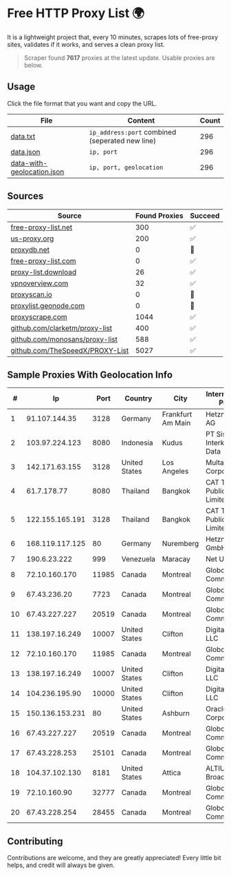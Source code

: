 
# Free HTTP Proxy List 🌍

It is a lightweight project that, every 10 minutes, scrapes lots of free-proxy sites, validates if it works, and serves a clean proxy list.


> Scraper found **7617** proxies at the latest update. Usable proxies are below.

## Usage

Click the file format that you want and copy the URL.


|File|Content|Count|
|----|-------|-----|
|[data.txt](https://raw.githubusercontent.com/themiralay/Proxy-List-World/master/data.txt)|`ip_address:port` combined (seperated new line)|296|
|[data.json](https://raw.githubusercontent.com/themiralay/Proxy-List-World/master/data.json)|`ip, port`|296|
|[data-with-geolocation.json](https://raw.githubusercontent.com/themiralay/Proxy-List-World/master/data-with-geolocation.json)|`ip, port, geolocation`|296|

## Sources

|Source|Found Proxies|Succeed|
|------|-------------|-------|
|[free-proxy-list.net](https://free-proxy-list.net)|300|✅|
|[us-proxy.org](https://www.us-proxy.org)|200|✅|
|[proxydb.net](http://proxydb.net)|0|🚫|
|[free-proxy-list.com](https://free-proxy-list.com/?page=&port=&type%5B%5D=http&type%5B%5D=https&up_time=0&search=Search)|0|✅|
|[proxy-list.download](https://www.proxy-list.download/HTTP)|26|✅|
|[vpnoverview.com](https://vpnoverview.com/privacy/anonymous-browsing/free-proxy-servers)|32|✅|
|[proxyscan.io](https://www.proxyscan.io)|0|🚫|
|[proxylist.geonode.com](https://proxylist.geonode.com/api/proxy-list?limit=300&page=1&sort_by=lastChecked&sort_type=desc&protocols=http,https)|0|🚫|
|[proxyscrape.com](https://api.proxyscrape.com/v2/?request=displayproxies&protocol=http&timeout=10000&country=all&ssl=all&anonymity=all)|1044|✅|
|[github.com/clarketm/proxy-list](https://raw.githubusercontent.com/clarketm/proxy-list/master/proxy-list-raw.txt)|400|✅|
|[github.com/monosans/proxy-list](https://raw.githubusercontent.com/monosans/proxy-list/main/proxies/http.txt)|588|✅|
|[github.com/TheSpeedX/PROXY-List](https://raw.githubusercontent.com/TheSpeedX/PROXY-List/master/http.txt)|5027|✅|


## Sample Proxies With Geolocation Info

|#|Ip|Port|Country|City|Internet Service Provider|
|-|--|----|-------|----|-------------------------|
|1|91.107.144.35|3128|Germany|Frankfurt Am Main|Hetzner Online AG|
|2|103.97.224.123|8080|Indonesia|Kudus|PT Sistem Interkoneksi Data|
|3|142.171.63.155|3128|United States|Los Angeles|Multacom Corporation|
|4|61.7.178.77|8080|Thailand|Bangkok|CAT Telecom Public Company Limited|
|5|122.155.165.191|3128|Thailand|Bangkok|CAT Telecom Public Company Limited|
|6|168.119.117.125|80|Germany|Nuremberg|Hetzner Online GmbH|
|7|190.6.23.222|999|Venezuela|Maracay|Net Uno|
|8|72.10.160.170|11985|Canada|Montreal|GloboTech Communications|
|9|67.43.236.20|7723|Canada|Montreal|GloboTech Communications|
|10|67.43.227.227|20519|Canada|Montreal|GloboTech Communications|
|11|138.197.16.249|10007|United States|Clifton|DigitalOcean, LLC|
|12|72.10.160.170|11985|Canada|Montreal|GloboTech Communications|
|13|138.197.16.249|10007|United States|Clifton|DigitalOcean, LLC|
|14|104.236.195.90|10000|United States|Clifton|DigitalOcean, LLC|
|15|150.136.153.231|80|United States|Ashburn|Oracle Corporation|
|16|67.43.227.227|20519|Canada|Montreal|GloboTech Communications|
|17|67.43.228.253|25101|Canada|Montreal|GloboTech Communications|
|18|104.37.102.130|8181|United States|Attica|ALTIUS Broadband, LLC|
|19|72.10.160.90|32777|Canada|Montreal|GloboTech Communications|
|20|67.43.228.254|28455|Canada|Montreal|GloboTech Communications|



## Contributing

Contributions are welcome, and they are greatly appreciated! Every
little bit helps, and credit will always be given.

